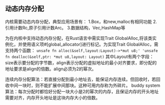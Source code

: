 动态内存分配
----------
内核需要动态内存分配，典型应用场景有：
1.Box<T>，和new,malloc有相同功能
2.引用计数Rc<T>,原子引用计数Arc<T>。
3.数据结构，Vec,HashMap等

为在内核中支持动态内存分配，在Rust语言中需实现Trait GlobalAlloc,将该类实例化，并使用语义项#[global_allocator]进行标记。为实现Trait GlobalAlloc，需支持两个函数：
`unsafe fn alloc(&self,layout:Layout)->*mut u8;'
'unsafe fn dealloc(&self,ptr: *mut u8,layout: Layout)`
其中Layout有两个字段：size表示要分配的字节数，align表示分配的虚拟地址的最小对齐要求，即分配的地址要求是align的倍数。align必须为2的幂次。

连续内存分配算法：若直接分配到最小地址去，能保证内存连续。但回收时，若回收中间一块时，则不能扩展中间那块。这种可用内存称为外碎片。
buddy system算法：每次分配时都恰好分配一块大小是2的幂次的内存，且保证内存的开头地址需要对齐，内存开头地址是这块内存大小的倍数。